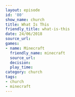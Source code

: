 ```yaml
---
layout: episode
id: '80'
show_name: church
title: What Is This
friendly_title: what-is-this
date: 24/06/2018
source_url: 
games:
- name: Minecraft
  friendly_name: minecraft
  source_url: 
  decision: 
  play_time: 
category: church
tags:
- church
- minecraft
---
```

